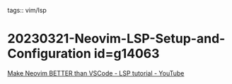 tags:: vim/lsp

# 20230321-Neovim-LSP-Setup-and-Configuration id=g14063

[Make Neovim BETTER than VSCode - LSP tutorial - YouTube](https://www.youtube.com/watch?v=lpQMeFph1RE&list=PLsz00TDipIffxsNXSkskknolKShdbcALR&index=2)
